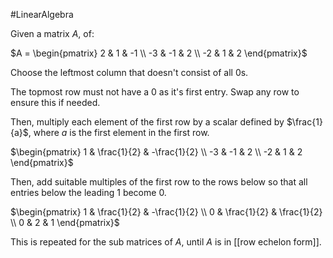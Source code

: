 #LinearAlgebra  

Given a matrix $A$, of:

$A = \begin{pmatrix} 2 & 1 & -1 \\ -3 & -1 & 2 \\ -2 & 1 & 2 \end{pmatrix}$

Choose the leftmost column that doesn't consist of all $0$s.

The topmost row must not have a $0$ as it's first entry. Swap any row to ensure this if needed.

Then, multiply each element of the first row by a scalar defined by $\frac{1}{a}$, where $a$ is the first element in the first row.

$\begin{pmatrix} 1 & \frac{1}{2} & -\frac{1}{2} \\ -3 & -1 & 2 \\ -2 & 1 & 2 \end{pmatrix}$

Then, add suitable multiples of the first row to the rows below so that all entries below the leading $1$ become $0$.

$\begin{pmatrix} 1 & \frac{1}{2} & -\frac{1}{2} \\ 0 & \frac{1}{2} & \frac{1}{2} \\ 0 & 2 & 1 \end{pmatrix}$

This is repeated for the sub matrices of $A$, until $A$ is in [[row echelon form]].